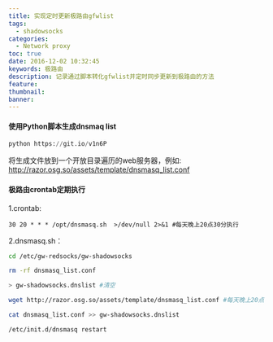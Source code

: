```yaml
---
title: 实现定时更新极路由gfwlist
tags:
  - shadowsocks
categories:
  - Network proxy
toc: true
date: 2016-12-02 10:32:45
keywords: 极路由
description: 记录通过脚本转化gfwlist并定时同步更新到极路由的方法
feature:
thumbnail: 
banner: 
---
```


#### 使用Python脚本生成dnsmaq list
``` python
python https://git.io/v1n6P
```
将生成文件放到一个开放目录遍历的web服务器，例如: http://razor.osg.so/assets/template/dnsmasq_list.conf


#### 极路由crontab定期执行

1.crontab:
```
30 20 * * * /opt/dnsmasq.sh  >/dev/null 2>&1 #每天晚上20点30分执行
```
<!-- more -->

2.dnsmasq.sh：
``` bash
cd /etc/gw-redsocks/gw-shadowsocks

rm -rf dnsmasq_list.conf

> gw-shadowsocks.dnslist #清空

wget http://razor.osg.so/assets/template/dnsmasq_list.conf #每天晚上20点会根据原始gfwlist生成最新文件

cat dnsmasq_list.conf >> gw-shadowsocks.dnslist

/etc/init.d/dnsmasq restart
```
